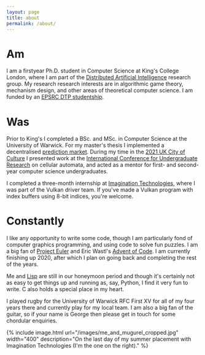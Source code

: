 ```yaml
---
layout: page
title: about
permalink: /about/
---
```


# Am

I am a firstyear Ph.D. student in Computer Science at King's College London,
where I am part of the [Distributed Artificial Intelligence][DAI] research
group. My research research interests are in algorithmic game theory, mechanism
design, and other areas of theoretical computer science. I am funded by an
[EPSRC DTP studentship][epsrc-dtp].

# Was

Prior to King's I completed a BSc. and MSc. in Computer Science at the
University of Warwick. For my master's thesis I implemented a decentralised
[prediction market][prediction-markets]. During my time in the [2021 UK City of
Culture][coventry] I presented work at the [International Conference for
Undergraduate Research][ICUR] on cellular automata, and acted as a mentor for
first- and second-year computer science undergraduates.

I completed a three-month internship at [Imagination Technologies][imgtec],
where I was part of the Vulkan driver team. If you've made a Vulkan program
with index buffers using 8-bit indices, you're welcome.

# Constantly

I like any opportunity to write some code, though I am particularly fond of
computer graphics programming, and using code to solve fun puzzles. I am a big
fan of [Project Euler][project-euler] and Eric Wastl's [Advent of
Code][advent-of-code]. I am currently finishing up 2020, after which I plan on
going back and completing the rest of the years.

Me and [Lisp][common-lisp] are still in our honeymoon period and though it's
certainly not as easy to get things up and running as, say, Python, I find it
very fun to write. C also holds a special place in my heart.

I played rugby for the University of Warwick RFC First XV for all of my four
years there and currently play for my local team. I am also a big fan of the
guitar, so if your name is George then please get in touch for some chordular
enquiries.

{% 
	include image.html
	url="/images/me_and_mugurel_cropped.jpg"
	width="400"
	description="On the last day of my summer placement with Imagination
	Technologies (I'm the one on the right)."
%}

[DAI]: https://www.kcl.ac.uk/research/dai
[epsrc-dtp]: https://epsrc.ukri.org/skills/students/dta/
[prediction-markets]: https://en.wikipedia.org/wiki/Prediction_market
[coventry]: https://coventry2021.co.uk/
[ICUR]: https://www.icurportal.com/
[imgtec]: https://www.imaginationtech.com/
[project-euler]: https://projecteuler.net/
[advent-of-code]: https://adventofcode.com/
[common-lisp]: https://common-lisp.net/
